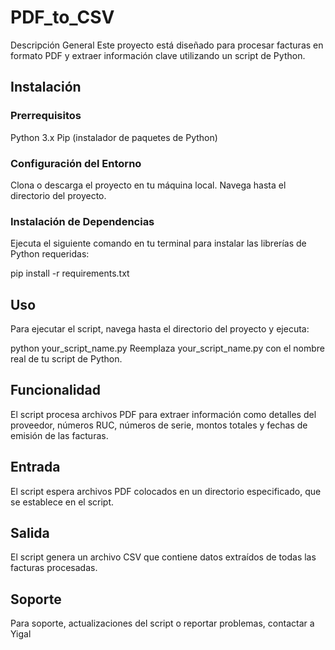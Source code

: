 # PDF_to_CSV
Descripción General
Este proyecto está diseñado para procesar facturas en formato PDF y extraer información clave utilizando un script de Python.

## Instalación

### Prerrequisitos
Python 3.x
Pip (instalador de paquetes de Python)

### Configuración del Entorno
Clona o descarga el proyecto en tu máquina local.
Navega hasta el directorio del proyecto.

### Instalación de Dependencias
Ejecuta el siguiente comando en tu terminal para instalar las librerías de Python requeridas:

pip install -r requirements.txt

## Uso
Para ejecutar el script, navega hasta el directorio del proyecto y ejecuta:

python your_script_name.py
Reemplaza your_script_name.py con el nombre real de tu script de Python.

## Funcionalidad
El script procesa archivos PDF para extraer información como detalles del proveedor, números RUC, números de serie, montos totales y fechas de emisión de las facturas.

## Entrada
El script espera archivos PDF colocados en un directorio especificado, que se establece en el script.

## Salida
El script genera un archivo CSV que contiene datos extraídos de todas las facturas procesadas.

## Soporte
Para soporte, actualizaciones del script o reportar problemas, contactar a Yigal
